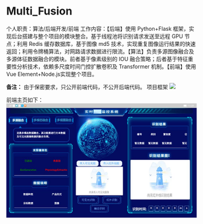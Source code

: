 # Multi_Fusion
个人职责：算法/后端开发/前端
工作内容：【后端】使用 Python+Flask 框架，实现后台搭建与整个项目的模块整合。基于线程池将识别请求发送至远程 GPU 节点；利用 Redis 缓存数据库，基于图像 md5 技术，实现重复图像运行结果的快速返回；利用令牌桶算法，对网路请求数据进行限流。【算法】负责多源图像融合及多源体征数据融合的模块。前者基于像素级别的 IOU 融合策略；后者基于特征重要性分析技术，依赖多尺度时间门控扩散卷积及 Transformer 机制。【前端】使用Vue Element+Node.js实现整个项目。

**备注：** 由于保密要求，只公开前端代码，不公开后端代码。
项目框架
![](https://img2022.cnblogs.com/blog/1466728/202207/1466728-20220726105704679-1514618209.png)

前端主页如下：
![image](https://github.com/DouziChenJunyi/Multi_Fusion/blob/main/screenshot/mainPage.jpeg)
